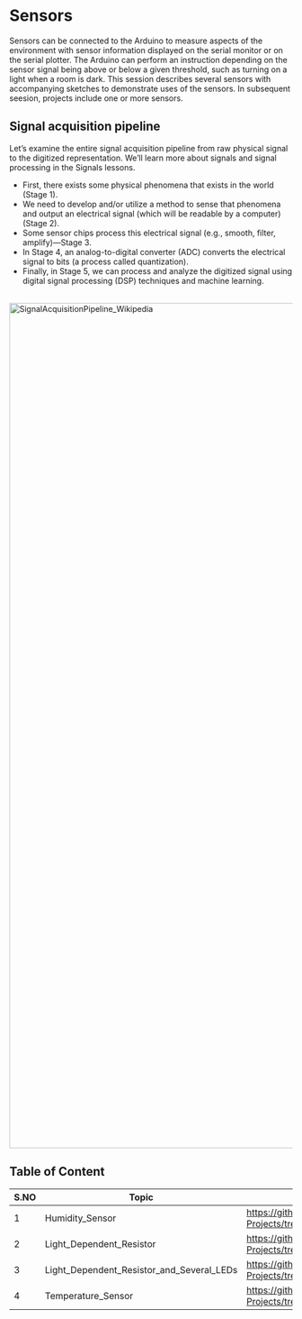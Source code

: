 # Sensors
Sensors can be connected to the Arduino to measure aspects of the environment with sensor information displayed on the serial monitor or on the serial plotter. The Arduino can perform an instruction depending 
on the sensor signal being above or below a given threshold, such as turning on a light when a room is dark. This session describes several sensors with accompanying sketches to demonstrate uses of the sensors. 
In subsequent seesion, projects include one or more sensors.

## Signal acquisition pipeline
Let’s examine the entire signal acquisition pipeline from raw physical signal to the digitized representation. We’ll learn more about signals and signal processing in the Signals lessons.
<br>
- First, there exists some physical phenomena that exists in the world (Stage 1).
- We need to develop and/or utilize a method to sense that phenomena and output an electrical signal (which will be readable by a computer) (Stage 2).
- Some sensor chips process this electrical signal (e.g., smooth, filter, amplify)—Stage 3.
- In Stage 4, an analog-to-digital converter (ADC) converts the electrical signal to bits (a process called quantization).
- Finally, in Stage 5, we can process and analyze the digitized signal using digital signal processing (DSP) techniques and machine learning.
<br>
<img width="1500" alt="SignalAcquisitionPipeline_Wikipedia" src="https://github.com/Ahtisham-Hussain/Chap01/assets/154002517/1a35924f-229c-4a14-9dc9-f8c206a2718a">

## Table of Content

| S.NO | Topic | Link |
|-|-|-|
| 1 | Humidity_Sensor | https://github.com/Ahtisham-Hussain/Arduino-Projects/tree/main/Sensors/Humidity_Sensor |
| 2 | Light_Dependent_Resistor | https://github.com/Ahtisham-Hussain/Arduino-Projects/tree/main/Sensors/Light_Dependent_Resistor |
| 3 | Light_Dependent_Resistor_and_Several_LEDs | https://github.com/Ahtisham-Hussain/Arduino-Projects/tree/main/Sensors/Light_Dependent_Resistor_and_Several_LEDs |
| 4 | Temperature_Sensor | https://github.com/Ahtisham-Hussain/Arduino-Projects/tree/main/Sensors/Temperature_Sensor |